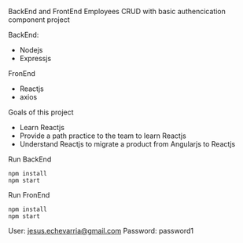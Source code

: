 
BackEnd and FrontEnd Employees CRUD with basic authencication component project

BackEnd:
* Nodejs
* Expressjs

FronEnd
* Reactjs
* axios

Goals of this project
* Learn Reactjs
* Provide a path practice to the team to learn Reactjs
* Understand Reactjs to migrate a product from Angularjs to Reactjs

Run BackEnd
 ```
 npm install
 npm start
 ```
Run FronEnd
 ```
 npm install
 npm start
```
 User: jesus.echevarria@gmail.com
 Password: password1
